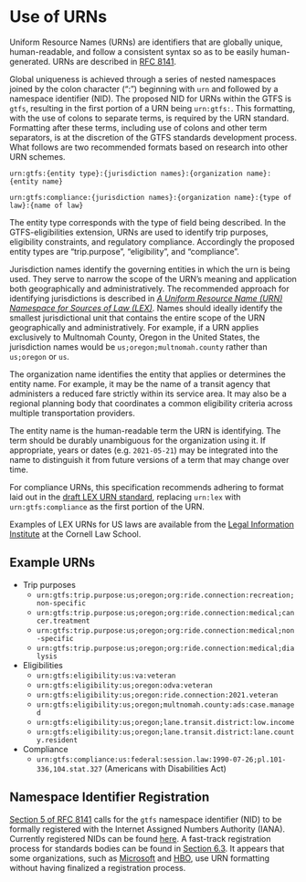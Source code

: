 # Use of URNs

Uniform Resource Names (URNs) are identifiers that are globally unique, human-readable, and follow a consistent syntax so as to be easily human-generated. URNs are described in [RFC 8141](https://www.ietf.org/rfc/rfc8141.html).

Global uniqueness is achieved through a series of nested namespaces joined by the colon character (“:”) beginning with `urn` and followed by a namespace identifier (NID). The proposed NID for URNs within the GTFS is `gtfs`, resulting in the first portion of a URN being `urn:gtfs:`. This formatting, with the use of colons to separate terms, is required by the URN standard. Formatting after these terms, including use of colons and other term separators, is at the discretion of the GTFS standards development process. What follows are two recommended formats based on research into other URN schemes.

`urn:gtfs:{entity type}:{jurisdiction names}:{organization name}:{entity name}`

`urn:gtfs:compliance:{jurisdiction names}:{organization name}:{type of law}:{name of law}`

The entity type corresponds with the type of field being described. In the GTFS-eligibilities extension, URNs are used to identify trip purposes, eligibility constraints, and regulatory compliance. Accordingly the proposed entity types are “trip.purpose”, “eligibility”, and “compliance”.

Jurisdiction names identify the governing entities in which the urn is being used. They serve to narrow the scope of the URN’s meaning and application both geographically and administratively. The recommended approach for identifying jurisdictions is described in _[A Uniform Resource Name (URN) Namespace for Sources of Law (LEX)](https://datatracker.ietf.org/doc/html/draft-spinosa-urn-lex-14)_. Names should ideally identify the smallest jurisdictional unit that contains the entire scope of the URN geographically and administratively. For example, if a URN applies exclusively to Multnomah County, Oregon in the United States, the jurisdiction names would be `us;oregon;multnomah.county` rather than `us;oregon` or `us`.

The organization name identifies the entity that applies or determines the entity name. For example, it may be the name of a transit agency that administers a reduced fare strictly within its service area. It may also be a regional planning body that coordinates a common eligibility criteria across multiple transportation providers.

The entity name is the human-readable term the URN is identifying. The term should be durably unambiguous for the organization using it. If appropriate, years or dates (e.g. `2021-05-21`) may be integrated into the name to distinguish it from future versions of a term that may change over time.

For compliance URNs, this specification recommends adhering to format laid out in the [draft LEX URN standard](https://datatracker.ietf.org/doc/html/draft-spinosa-urn-lex-13#section-1.4), replacing `urn:lex` with `urn:gtfs:compliance` as the first portion of the URN. 

Examples of LEX URNs for US laws are available from the [Legal Information Institute](https://www.law.cornell.edu/wiki/lexcraft/urn_lex_illustrative_examples) at the Cornell Law School.


## Example URNs



* Trip purposes
    * `urn:gtfs:trip.purpose:us;oregon;org:ride.connection:recreation;non-specific`
    * `urn:gtfs:trip.purpose:us;oregon;org:ride.connection:medical;cancer.treatment`
    * `urn:gtfs:trip.purpose:us;oregon;org:ride.connection:medical;non-specific`
    * `urn:gtfs:trip.purpose:us;oregon;org:ride.connection:medical;dialysis`
* Eligibilities
    * `urn:gtfs:eligibility:us:va:veteran`
    * `urn:gtfs:eligibility:us;oregon:odva:veteran`
    * `urn:gtfs:eligibility:us;oregon:ride.connection:2021.veteran`
    * `urn:gtfs:eligibility:us;oregon;multnomah.county:ads:case.managed`
    * `urn:gtfs:eligibility:us;oregon;lane.transit.district:low.income`
    * `urn:gtfs:eligibility:us;oregon;lane.transit.district:lane.county.resident`
* Compliance
    * `urn:gtfs:compliance:us:federal:session.law:1990-07-26;pl.101-336,104.stat.327` (Americans with Disabilities Act)


## Namespace Identifier Registration

[Section 5 of RFC 8141](https://www.ietf.org/rfc/rfc8141.html#section-5) calls for the `gtfs` namespace identifier (NID) to be formally registered with the Internet Assigned Numbers Authority (IANA). Currently registered NIDs can be found [here](https://www.iana.org/assignments/urn-namespaces/urn-namespaces.xhtml). A fast-track registration process for standards bodies can be found in [Section 6.3](https://www.ietf.org/rfc/rfc8141.html#section-6.3). It appears that some organizations, such as [Microsoft](https://docs.microsoft.com/en-us/linkedin/shared/api-guide/concepts/urns) and [HBO](https://play.hbomax.com/page/urn:hbo:page:GWPUe_AuML52-hAEAAAAJ:type:feature), use URN formatting without having finalized a registration process.
